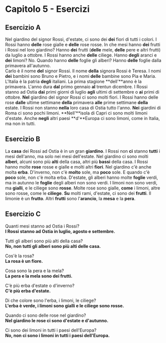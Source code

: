 # Capitolo 5 - Esercizi

## Esercizio A

Nel giardino del signor Rossi, d'estate, ci sono dei **dei** fiori di tutti i colori. I Rossi hanno **delle** rose
gialle e **delle** rose rosse. In che mesi hanno **dei** frutti i Rossi nel loro giardino? Hanno **dei** frutti
(**delle** mele, **delle** pere e altri frutti) da luglio a ottobre. I Rossi hanno anche **delle** ciliege. Hanno
**degli** aranci e **dei** limoni? No. Quando hanno **delle** foglie gli alberi? Hanno **delle** foglie dalla primavera
all'autunno.  
Carlo è il nome **del** signor Rossi. Il nome **della** signora Rossi è Teresa. I nomi **dei** bambini sono Bruno e
Pietro, e i nomi **delle** bambine sono Pia e Maria. L'Italia è la patria **degli** italiani. La prima stagione
**dell'**anno è la primavera. L'anno dura **dal** primo gennaio **al** trentun dicembre. I Rossi stanno ad Ostia **dai**
primi giorni di luglio **agli** ultimi di settembre o **ai** primi di ottobre. **Nel** giardino del signor Rossi ci sono
molti fiori. I Rossi hanno delle rose **dalle** ultime settimane **della** primavera **alle** prime settimane **della**
estate. I Rossi non stanno **nella** loro casa di Ostia tutto l'anno. **Nei** giardini di Roma ci sono pochi limoni.
**Nell'**isola di Capri ci sono molti limoni d'estate. Anche **negli** altri paesi **d'**Europa ci sono limoni, come in
Italia, ma non in tutti.

## Esercizio B 

La **casa** dei Rossi ad Ostia è in un gran **giardino**. I Rossi non **ci** stanno **tutti** i mesi dell'anno, ma solo
nei mesi dell'estate. Nel giardino ci sono molti **alberi**, alcuni sono più **alti** della casa, altri più **bassi**
della casa. I Rossi hanno molte **rose** rosse e gialle e molti altri **fiori**. Nel giardino c'è anche molta **erba**.
D'inverno, non c'è **molto** sole, ma **poco** sole. E quando c'è **poco** sole, non c'è molta erba. D'estate, gli
alberi hanno molte **foglie** verdi, ma in autunno le **foglie** degli alberi non sono verdi. I limoni non sono verdi,
ma **gialli**, e le ciliege sono **rosse**. Molte rose sono gialle, **come** i limoni, altre sono rosse, come le
**ciliege**. **Su** molti rami, d'estate, ci sono dei **frutti**. Il limonie è un **frutto**. Altri **frutti** sono
l'**arancio**, la **mesa** e la **pera**.

## Esercizio C

Quanti mesi stanno ad Ostia i Rossi?  
**I Rossi stanno ad Ostia in luglio, agosto e settembre.**

Tutti gli alberi sono più alti della casa?  
**No, non tutti gli alberi sono più alti delle casa.**

Cos'è la rosa?  
**La rosa è un fiore.**

Cosa sono la pera e la mela?  
**La pera e la mela sono dei frutti.**

C'è più erba d'estate o d'inverno?  
**C'è più erba d'estate.**

Di che colore sono l'erba, i limoni, le ciliege?  
**L'erba è verde, i limoni sono gialli e le ciliege sono rosse.**

Quando ci sono delle rose nel giardino?  
**Nel giardino le rose ci sono d'estate e d'autunno.**

Ci sono dei limoni in tutti i paesi dell'Europa?  
**No, non ci sono i limoni in tutti i paesi dell'Europa.**
